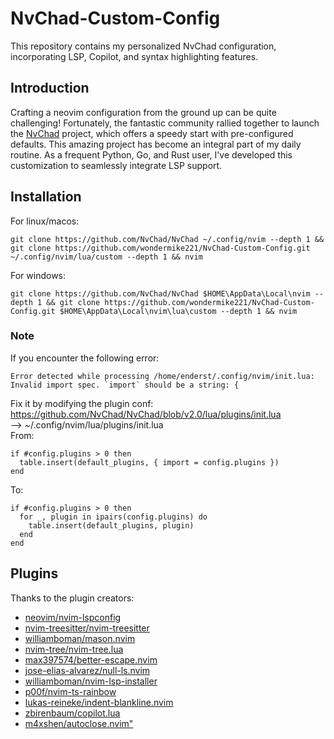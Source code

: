 # NvChad-Custom-Config
This repository contains my personalized NvChad configuration, incorporating LSP, Copilot, and syntax highlighting features.

## Introduction
Crafting a neovim configuration from the ground up can be quite challenging! Fortunately, the fantastic community rallied together to launch the [NvChad](https://github.com/NvChad/NvChad) project, which offers a speedy start with pre-configured defaults. This amazing project has become an integral part of my daily routine. As a frequent Python, Go, and Rust user, I've developed this customization to seamlessly integrate LSP support.

## Installation
For linux/macos:
```
git clone https://github.com/NvChad/NvChad ~/.config/nvim --depth 1 && git clone https://github.com/wondermike221/NvChad-Custom-Config.git ~/.config/nvim/lua/custom --depth 1 && nvim
```

For windows:
```
git clone https://github.com/NvChad/NvChad $HOME\AppData\Local\nvim --depth 1 && git clone https://github.com/wondermike221/NvChad-Custom-Config.git $HOME\AppData\Local\nvim\lua\custom --depth 1 && nvim
```

### Note
If you encounter the following error:
```
Error detected while processing /home/enderst/.config/nvim/init.lua:
Invalid import spec. `import` should be a string: {
```
Fix it by modifying the plugin conf:   
https://github.com/NvChad/NvChad/blob/v2.0/lua/plugins/init.lua   
--> ~/.config/nvim/lua/plugins/init.lua   
From:
```
if #config.plugins > 0 then
  table.insert(default_plugins, { import = config.plugins })
end
```
To:
```
if #config.plugins > 0 then
  for _, plugin in ipairs(config.plugins) do
    table.insert(default_plugins, plugin)
  end
end
```

## Plugins
Thanks to the plugin creators:
- [neovim/nvim-lspconfig](https://github.com/neovim/nvim-lspconfig)
- [nvim-treesitter/nvim-treesitter](https://github.com/nvim-treesitter/nvim-treesitter)
- [williamboman/mason.nvim](https://github.com/williamboman/mason.nvim)
- [nvim-tree/nvim-tree.lua](https://github.com/nvim-tree/nvim-tree.lua)
- [max397574/better-escape.nvim](https://github.com/max397574/better-escape.nvim)
- [jose-elias-alvarez/null-ls.nvim](https://github.com/jose-elias-alvarez/null-ls.nvim)
- [williamboman/nvim-lsp-installer](https://github.com/williamboman/nvim-lsp-installer)
- [p00f/nvim-ts-rainbow](https://github.com/p00f/nvim-ts-rainbow)
- [lukas-reineke/indent-blankline.nvim](https://github.com/lukas-reineke/indent-blankline.nvim)
- [zbirenbaum/copilot.lua](https://github.com/zbirenbaum/copilot.lua)
- [m4xshen/autoclose.nvim"](https://github.com/m4xshen/autoclose.nvim)
